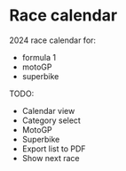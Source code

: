 # Race calendar

2024 race calendar for:

- formula 1
- motoGP
- superbike

TODO: 

- Calendar view
- Category select
- MotoGP
- Superbike
- Export list to PDF
- Show next race